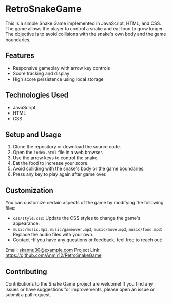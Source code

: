 # RetroSnakeGame


This is a simple Snake Game implemented in JavaScript, HTML, and CSS. The game allows the player to control a snake and eat food to grow longer. The objective is to avoid collisions with the snake's own body and the game boundaries.



## Features

- Responsive gameplay with arrow key controls
- Score tracking and display
- High score persistence using local storage

## Technologies Used

- JavaScript
- HTML
- CSS

## Setup and Usage

1. Clone the repository or download the source code.
2. Open the `index.html` file in a web browser.
3. Use the arrow keys to control the snake.
4. Eat the food to increase your score.
5. Avoid colliding with the snake's body or the game boundaries.
6. Press any key to play again after game over.

## Customization

You can customize certain aspects of the game by modifying the following files:

- `css/style.css`: Update the CSS styles to change the game's appearance.
- `music/music.mp3`, `music/gameover.mp3`, `music/move.mp3`, `music/food.mp3`: Replace the audio files with your own.
- Contact
-If you have any questions or feedback, feel free to reach out:

Email: skannu30@example.com
Project Link: https://github.com/Anmir12/RetroSnakeGame

## Contributing

Contributions to the Snake Game project are welcome! If you find any issues or have suggestions for improvements, please open an issue or submit a pull request.


